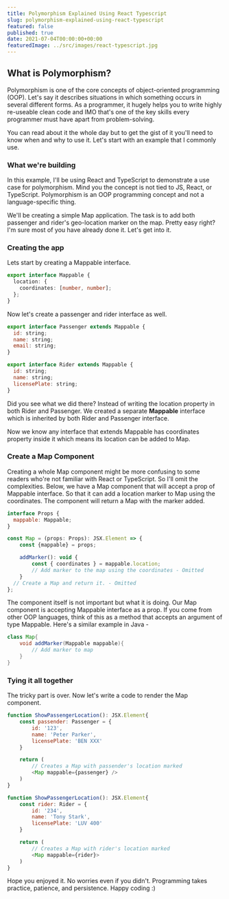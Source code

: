 ```yaml
---
title: Polymorphism Explained Using React Typescript
slug: polymorphism-explained-using-react-typescript
featured: false
published: true
date: 2021-07-04T00:00:00+00:00
featuredImage: ../src/images/react-typescript.jpg
---
```


## What is Polymorphism?

Polymorphism is one of the core concepts of object-oriented programming (OOP). Let's say it describes situations in which something occurs in several different forms. As a programmer, it hugely helps you to write highly re-useable clean code and IMO that's one of the key skills every programmer must have apart from problem-solving.

You can read about it the whole day but to get the gist of it you'll need to know when and why to use it. Let's start with an example that I commonly use.

### What we're building

In this example, I'll be using React and TypeScript to demonstrate a use case for polymorphism. Mind you the concept is not tied to JS, React, or TypeScript. Polymorphism is an OOP programming concept and not a language-specific thing.

We'll be creating a simple Map application. The task is to add both passenger and rider's geo-location marker on the map. Pretty easy right? I'm sure most of you have already done it. Let's get into it.

### Creating the app

Lets start by creating a Mappable interface.

```typescript
export interface Mappable {
  location: {
    coordinates: [number, number];
  };
}
```

Now let's create a passenger and rider interface as well.

```javascript
export interface Passenger extends Mappable {
  id: string;
  name: string;
  email: string;
}

export interface Rider extends Mappable {
  id: string;
  name: string;
  licensePlate: string;
}
```

Did you see what we did there? Instead of writing the location property in both Rider and Passenger. We created a separate **Mappable** interface which is inherited by both Rider and Passenger interface.

Now we know any interface that extends Mappable has coordinates property inside it which means its location can be added to Map.

### Create a Map Component

Creating a whole Map component might be more confusing to some readers who're not familiar with React or TypeScript. So I'll omit the complexities. Below, we have a Map component that will accept a prop of Mappable interface. So that it can add a location marker to Map using the coordinates. The component will return a Map with the marker added.

```javascript
interface Props {
  mappable: Mappable;
}

const Map = (props: Props): JSX.Element => {
    const {mappable} = props;

    addMarker(): void {
        const { coordinates } = mappable.location;
        // Add marker to the map using the coordinates - Omitted
    }
  // Create a Map and return it. - Omitted
};
```

The component itself is not important but what it is doing. Our Map component is accepting Mappable interface as a prop. If you come from other OOP languages, think of this as a method that accepts an argument of type Mappable. Here's a similar example in Java -

```java
class Map{
    void addMarker(Mappable mappable){
        // Add marker to map
    }
}
```

### Tying it all together

The tricky part is over. Now let's write a code to render the Map component.

```javascript
function ShowPassengerLocation(): JSX.Element{
    const passender: Passenger = {
        id: '123',
        name: 'Peter Parker',
        licensePlate: 'BEN XXX'
    }

    return (
        // Creates a Map with passender's location marked
        <Map mappable={passenger} />
    )
}

function ShowPassengerLocation(): JSX.Element{
    const rider: Rider = {
        id: '234',
        name: 'Tony Stark',
        licensePlate: 'LUV 400'
    }

    return (
        // Creates a Map with rider's location marked
        <Map mappable={rider}>
    )
}
```

Hope you enjoyed it. No worries even if you didn't. Programming takes practice, patience, and persistence. Happy coding :)
